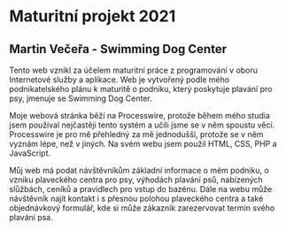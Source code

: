 # Maturitní projekt 2021

## Martin Večeřa - Swimming Dog Center

Tento web vznikl za účelem maturitní práce z programování v oboru Internetové služby 
a aplikace. Web je vytvořený podle mého podnikatelského plánu k maturitě o podniku, který poskytuje plavání pro psy, jmenuje se Swimming Dog Center.

Moje webová stránka běží na Processwire, protože během mého studia jsem používal nejčastěji tento systém a učili jsme se v něm spoustu věcí. Processwire je pro mě přehledný za mě jednodušší, protože se v něm vyznám lépe, než v jiných.
Na svém webu jsem použil HTML, CSS, PHP a JavaScript.

Můj web má podat návštěvníkům základní informace o mém podniku, o vzniku plaveckého centra pro psy, výhodách plavání psů, nabízených slůžbách, ceníků a pravidlech pro vstup do bazénu. Dále na webu může návštěvník najít kontakt i s přesnou polohou plaveckého centra a také objednávkový formulář, kde si může zákazník zarezervovat termín svého plavání psa.
